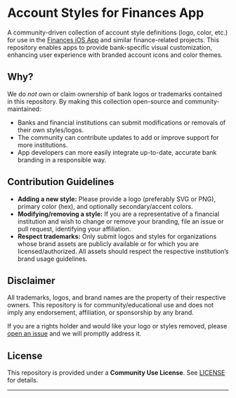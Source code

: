 # Account Styles for Finances App

A community-driven collection of account style definitions (logo, color, etc.) for use in the [Finances iOS App](https://github.com/yourrepo/finances) and similar finance-related projects. This repository enables apps to provide bank-specific visual customization, enhancing user experience with branded account icons and color themes.

## Why?

We do _not_ own or claim ownership of bank logos or trademarks contained in this repository. By making this collection open-source and community-maintained:

- Banks and financial institutions can submit modifications or removals of their own styles/logos.
- The community can contribute updates to add or improve support for more institutions.
- App developers can more easily integrate up-to-date, accurate bank branding in a responsible way.

## Contribution Guidelines

- **Adding a new style:** Please provide a logo (preferably SVG or PNG), primary color (hex), and optionally secondary/accent colors.
- **Modifying/removing a style:** If you are a representative of a financial institution and wish to change or remove your branding, file an issue or pull request, identifying your affiliation.
- **Respect trademarks:** Only submit logos and styles for organizations whose brand assets are publicly available or for which you are licensed/authorized. All assets should respect the respective institution’s brand usage guidelines.

## Disclaimer

All trademarks, logos, and brand names are the property of their respective owners. This repository is for community/educational use and does not imply any endorsement, affiliation, or sponsorship by any brand.

If you are a rights holder and would like your logo or styles removed, please [open an issue](https://github.com/yourrepo/account-styles/issues) and we will promptly address it.

## License

This repository is provided under a **Community Use License**. See [LICENSE](./LICENSE) for details.

---
